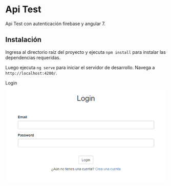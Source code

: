 # Api Test

Api Test con autenticación firebase y angular 7.

## Instalación

Ingresa al directorio raíz del proyecto y ejecuta `npm install` para instalar las dependencias requeridas.

Luego ejecuta `ng serve` para iniciar el servidor de desarrollo.
Navega a `http://localhost:4200/`.

Login

![](/src/assets/imgs/login.png?raw=true)
